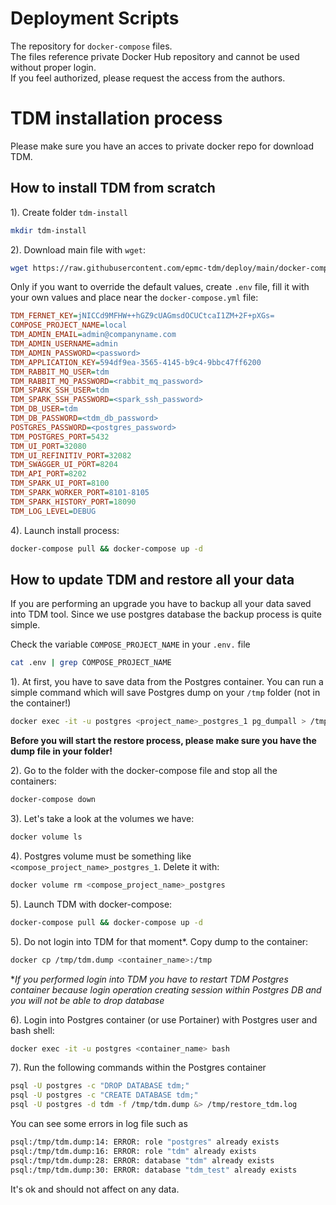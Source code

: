 # Deployment Scripts
The repository for `docker-compose` files.  
The files reference private Docker Hub repository and cannot be used without proper login.  
If you feel authorized, please request the access from the authors.

# TDM installation process

Please make sure you have an acces to private docker repo for download TDM.

## How to install TDM from scratch

1). Create folder `tdm-install`

```sh
mkdir tdm-install
```

2). Download main file with `wget`:

```sh
wget https://raw.githubusercontent.com/epmc-tdm/deploy/main/docker-compose.yml
```

Only if you want to override the default values, create `.env` file, fill it with your own values and place near the `docker-compose.yml` file:

```ini
TDM_FERNET_KEY=jNICCd9MFHW++hGZ9cUAGmsdOCUCtcaI1ZM+2F+pXGs=
COMPOSE_PROJECT_NAME=local
TDM_ADMIN_EMAIL=admin@companyname.com
TDM_ADMIN_USERNAME=admin
TDM_ADMIN_PASSWORD=<password>
TDM_APPLICATION_KEY=594df9ea-3565-4145-b9c4-9bbc47ff6200
TDM_RABBIT_MQ_USER=tdm
TDM_RABBIT_MQ_PASSWORD=<rabbit_mq_password>
TDM_SPARK_SSH_USER=tdm
TDM_SPARK_SSH_PASSWORD=<spark_ssh_password>
TDM_DB_USER=tdm
TDM_DB_PASSWORD=<tdm_db_password>
POSTGRES_PASSWORD=<postgres_password>
TDM_POSTGRES_PORT=5432
TDM_UI_PORT=32080
TDM_UI_REFINITIV_PORT=32082
TDM_SWAGGER_UI_PORT=8204
TDM_API_PORT=8202
TDM_SPARK_UI_PORT=8100
TDM_SPARK_WORKER_PORT=8101-8105
TDM_SPARK_HISTORY_PORT=18090
TDM_LOG_LEVEL=DEBUG
```

4). Launch install process:

```sh
docker-compose pull && docker-compose up -d
```

## How to update TDM and restore all your data

If you are performing an upgrade you have to backup all your data saved into TDM tool.
Since we use postgres database the backup process is quite simple.

Check the variable `COMPOSE_PROJECT_NAME` in your `.env.` file

```sh
cat .env | grep COMPOSE_PROJECT_NAME
```

1). At first, you have to save data from the Postgres container.
You can run a simple command which will save Postgres dump on your `/tmp` folder (not in the container!)

```sh
docker exec -it -u postgres <project_name>_postgres_1 pg_dumpall > /tmp/tdm.dump
```

**Before you will start the restore process, please make sure you have the dump file in your folder!**

2). Go to the folder with the docker-compose file and stop all the containers:

```sh
docker-compose down
```

3). Let's take a look at the volumes we have:

```sh
docker volume ls
```

4). Postgres volume must be something like `<compose_project_name>_postgres_1`. Delete it with:

```sh
docker volume rm <compose_project_name>_postgres
```

5). Launch TDM with docker-compose:

```sh
docker-compose pull && docker-compose up -d
```

5). Do not login into TDM for that moment*.
Copy dump to the container:

```sh
docker cp /tmp/tdm.dump <container_name>:/tmp
```

**If you performed login into TDM you have to restart TDM Postgres container because login operation creating session within Postgres DB and you will not be able to drop database*

6). Login into Postgres container (or use Portainer) with Postgres user and bash shell:

```sh
docker exec -it -u postgres <container_name> bash
```

7). Run the following commands within the Postgres container

```sh
psql -U postgres -c "DROP DATABASE tdm;"
psql -U postgres -c "CREATE DATABASE tdm;"
psql -U postgres -d tdm -f /tmp/tdm.dump &> /tmp/restore_tdm.log
```

You can see some errors in log file such as

```sh
psql:/tmp/tdm.dump:14: ERROR: role "postgres" already exists
psql:/tmp/tdm.dump:16: ERROR: role "tdm" already exists
psql:/tmp/tdm.dump:28: ERROR: database "tdm" already exists
psql:/tmp/tdm.dump:30: ERROR: database "tdm_test" already exists
```

It's ok and should not affect on any data.
